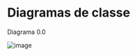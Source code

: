 # Diagramas de classe
Diagrama 0.0

![image](https://user-images.githubusercontent.com/56696159/236084332-0b8a4311-0816-4192-8bdb-d25c76673a5f.png)

